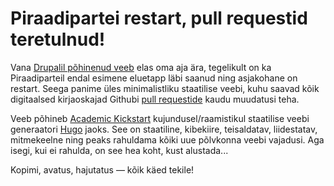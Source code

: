 # Piraadipartei restart, pull requestid teretulnud!

Vana [Drupalil põhinenud veeb](https://web.archive.org/web/20190210021303/http://piraadipartei.ee/) elas oma aja ära, tegelikult on ka Piraadiparteil endal esimene eluetapp läbi saanud ning asjakohane on restart. Seega panime üles minimalistliku staatilise veebi, kuhu saavad kõik digitaalsed kirjaoskajad Githubi [pull requestide](https://github.com/piraadipartei/academic-kickstart/pulls?q=is%3Apr+is%3Aclosed) kaudu muudatusi teha.

Veeb põhineb [Academic Kickstart](https://sourcethemes.com/academic/) kujundusel/raamistikul staatilise veebi generaatori [Hugo](https://gohugo.io/) jaoks. See on staatiline, kibekiire, teisaldatav, liidestatav, mitmekeelne ning peaks rahuldama kõiki uue põlvkonna veebi vajadusi. Aga isegi, kui ei rahulda, on see hea koht, kust alustada...

Kopimi, avatus, hajutatus — kõik käed tekile!
